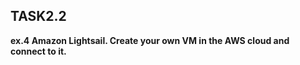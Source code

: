## **TASK2.2** ##

**ex.4  Amazon Lightsail. Create your own VM in the AWS cloud and connect to it.** 

